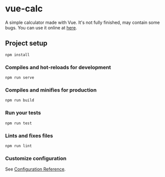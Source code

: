 # vue-calc
A simple calculator made with Vue. It's not fully finished, may contain some bugs. You can use it online at [here](https://erenkyi.github.io/vue-calc/).

## Project setup
```
npm install
```

### Compiles and hot-reloads for development
```
npm run serve
```

### Compiles and minifies for production
```
npm run build
```

### Run your tests
```
npm run test
```

### Lints and fixes files
```
npm run lint
```

### Customize configuration
See [Configuration Reference](https://cli.vuejs.org/config/).
